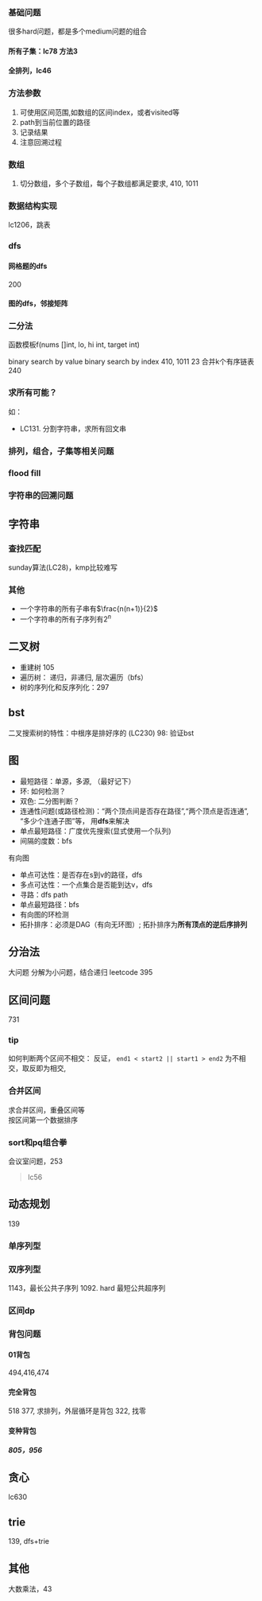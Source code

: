 ### 基础问题
很多hard问题，都是多个medium问题的组合
#### 所有子集：lc78 方法3
#### 全排列，lc46

### 方法参数
1. 可使用区间范围,如数组的区间index，或者visited等
2. path到当前位置的路径
3. 记录结果
4. 注意回溯过程

### 数组
1. 切分数组，多个子数组，每个子数组都满足要求, 410, 1011

### 数据结构实现
lc1206，跳表

### dfs
#### 网格题的dfs
200
#### 图的dfs，邻接矩阵

### 二分法
函数模板f(nums []int, lo, hi int, target int)

binary search by value
binary search by index
410, 1011
23 合并k个有序链表
240

### 求所有可能？
如：
- LC131. 分割字符串，求所有回文串
### 排列，组合，子集等相关问题
### flood fill
### 字符串的回溯问题

## 字符串
### 查找匹配
sunday算法(LC28)，kmp比较难写
### 其他
- 一个字符串的所有子串有$\frac{n(n+1)}{2}$
- 一个字符串的所有子序列有$2^n$

## 二叉树
- 重建树 105
- 遍历树： 递归，非递归, 层次遍历（bfs）
- 树的序列化和反序列化：297

## bst 
二叉搜索树的特性：中根序是排好序的 (LC230)
98: 验证bst

## 图
- 最短路径：单源，多源, （最好记下）
- 环: 如何检测？
- 双色: 二分图判断？
- 连通性问题(或路径检测)：“两个顶点间是否存在路径”,“两个顶点是否连通”, “多少个连通子图”等， 用**dfs**来解决
- 单点最短路径：广度优先搜索(显式使用一个队列)
- 间隔的度数：bfs


有向图
- 单点可达性：是否存在s到v的路径，dfs
- 多点可达性：一个点集合是否能到达v，dfs
- 寻路：dfs path
- 单点最短路径：bfs
- 有向图的环检测
- 拓扑排序：必须是DAG（有向无环图）;   拓扑排序为**所有顶点的逆后序排列**

## 分治法
大问题 分解为小问题，结合递归
leetcode 395

## 区间问题
731
### tip
如何判断两个区间不相交：  反证， `end1 < start2 || start1 > end2` 为不相交，取反即为相交, 
### 合并区间
求合并区间，重叠区间等  
按区间第一个数据排序
### sort和pq组合拳
会议室问题，253

> lc56

## 动态规划
139
### 单序列型
### 双序列型
1143，最长公共子序列
1092. hard 最短公共超序列
### 区间dp
### 背包问题
#### 01背包
494,416,474
#### 完全背包
518
377, 求排列，外层循环是背包
322, 找零
#### 变种背包
***805，956***

## 贪心
lc630

## trie
139, dfs+trie

## 其他

大数乘法，43
